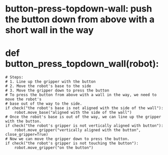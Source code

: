 # button-press-topdown-wall: push the button down from above with a short wall in the way
# def button_press_topdown_wall(robot):
    # Steps:
    # 1. Line up the gripper with the button
    # 2. Move the robot's base to the side
    # 3. Move the gripper down to press the button
    # To press the button from above with a wall in the way, we need to move the robot's
    # base out of the way to the side.
    if check("the robot's base is not aligned with the side of the wall"):
        robot.move_base("aligned with the side of the wall")
    # Once the robot's base is out of the way, we can line up the gripper with the button.
    if check("the robot's gripper is not vertically aligned with button"):
        robot.move_gripper("vertically aligned with the button", close_gripper=True)
    # Now we can move the gripper down to press the button.
    if check("the robot's gripper is not touching the button"):
        robot.move_gripper("on the button")